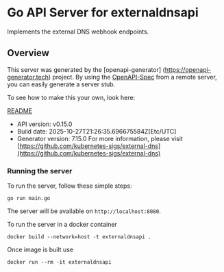 # Go API Server for externaldnsapi

Implements the external DNS webhook endpoints.

## Overview
This server was generated by the [openapi-generator]
(https://openapi-generator.tech) project.
By using the [OpenAPI-Spec](https://github.com/OAI/OpenAPI-Specification) from a remote server, you can easily generate a server stub.

To see how to make this your own, look here:

[README](https://openapi-generator.tech)

- API version: v0.15.0
- Build date: 2025-10-27T21:26:35.696675584Z[Etc/UTC]
- Generator version: 7.15.0
For more information, please visit [https://github.com/kubernetes-sigs/external-dns](https://github.com/kubernetes-sigs/external-dns)


### Running the server
To run the server, follow these simple steps:

```
go run main.go
```

The server will be available on `http://localhost:8080`.

To run the server in a docker container
```
docker build --network=host -t externaldnsapi .
```

Once image is built use
```
docker run --rm -it externaldnsapi
```
